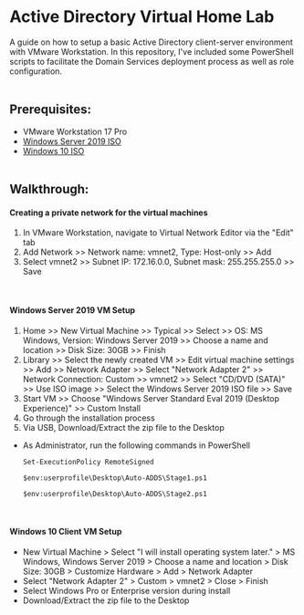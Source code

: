 <h1>Active Directory Virtual Home Lab</h1>
A guide on how to setup a basic Active Directory client-server environment with VMware Workstation. In this repository, I've included some PowerShell scripts 
to facilitate the Domain Services deployment process as well as role configuration.
<br><br>


<h2>Prerequisites:</h2>

- VMware Workstation 17 Pro
- [Windows Server 2019 ISO](https://www.microsoft.com/en-us/evalcenter/download-windows-server-2019)
- [Windows 10 ISO](https://www.microsoft.com/en-us/software-download/windows10ISO)
<br><br>

<h2>Walkthrough:</h2>

<h4>Creating a private network for the virtual machines </h4>  

1. In VMware Workstation, navigate to Virtual Network Editor via the "Edit" tab
2. Add Network >> Network name: vmnet2, Type: Host-only >> Add
3. Select vmnet2 >> Subnet IP: 172.16.0.0, Subnet mask: 255.255.255.0 >> Save
<br>

<h4>Windows Server 2019 VM Setup </h4>

1. Home >> New Virtual Machine >> Typical >> Select  >> OS: MS Windows, Version: Windows Server 2019 >>
Choose a name and location >> Disk Size: 30GB >> Finish
2. Library >> Select the newly created VM >> Edit virtual machine settings >> Add >> Network Adapter >> Select "Network Adapter 2" >> Network Connection: Custom >> vmnet2 >> Select "CD/DVD (SATA)" >> Use ISO image >> Select the Windows Server 2019 ISO file >> Save
3. Start VM >> Choose "Windows Server Standard Eval 2019 (Desktop Experience)" >> Custom Install
4. Go through the installation process
5. Via USB, Download/Extract the zip file to the Desktop

- As Administrator, run the following commands in PowerShell

      Set-ExecutionPolicy RemoteSigned
      
      $env:userprofile\Desktop\Auto-ADDS\Stage1.ps1
      
      $env:userprofile\Desktop\Auto-ADDS\Stage2.ps1
<br>

<h4>Windows 10 Client VM Setup </h4>

- New Virtual Machine > Select "I will install operating system later." > MS Windows, Windows Server 2019 > Choose a name and location > Disk Size: 30GB > Customize Hardware > Add > Network Adapter
- Select "Network Adapter 2" > Custom > vmnet2 > Close > Finish
- Select Windows Pro or Enterprise version during install
- Download/Extract the zip file to the Desktop

